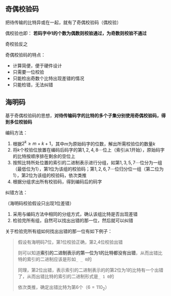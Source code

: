 ## 奇偶校验码

把待传输的比特异或在一起，就有了奇偶校验码（偶校验）

偶校验也即：
**若码字中1的个数为偶数则校验通过，为奇数则校验不通过**

奇校验反之

奇偶校验码的特点：
- 计算简便，便于硬件设计
- 只需要一位校验
- 只能检出奇数个比特出现差错的情况
- 只能检错，无法纠错

## 海明码

基于奇偶校验码的思想，**对待传输码字的比特的多个子集分别使用奇偶校验码，得到多位校验码**

编码方法：
1. 根据$2^k \ge m + k + 1$，其中$m$为原始码字的位数，解出所需校验位的数量$k$
2. 将$k$个校验位放置在编码后码字的第$1, 2, 4, 8 \cdots$位上（索引从1开始），原始码字的比特按顺序排在剩余的空位上
3. 按照比特所处位置的索引的二进制表示进行分组，如第$1, 3, 5, 7\cdots$位分为一组（最低位为1），第1位为该组的校验码；第$1, 2, 6, 7\cdots$位归分位一组（第二位为1），第2位为该组的校验码，依次类推
4. 根据分组求出所有校验码，得到编码后的码字

纠错方法：

（海明码校验假设只出现1位差错）
1. 采用与编码方法中相同的分组方式，确认该组比特是否出现差错
2. 检验完所有组，自然可以找出出错的那一位，然后就可以纠错

关于检验完所有组如何找出出错的那一位有如下例子：

> 假设有海明码7位，第1位校验正确，第2,4位校验出错
> 
> 则可以知道**索引的二进制表示的第一位为1的比特都没有出错**，从而出错比特的索引的二进制应该是形如`_ _ 0`的
> 
> 同理，第2位出错，表示索引的二进制表示的的第2位为1的比特有一个出错了，从而出错比特的索引的二进制形式是`_ 1 0`的
> 
> 依次类推，确定出错比特为第6个（$6 = 110_2$）